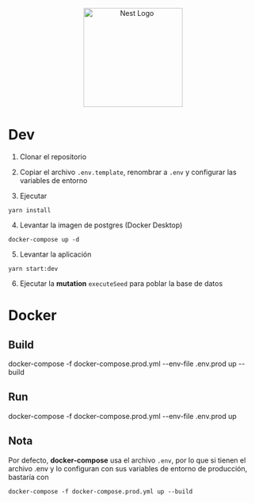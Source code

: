<p align="center">
  <a href="http://nestjs.com/" target="blank"><img src="https://nestjs.com/img/logo-small.svg" width="200" alt="Nest Logo" /></a>
</p>

# Dev

1. Clonar el repositorio

2. Copiar el archivo ```.env.template```, renombrar a ```.env``` y configurar las variables de entorno

3. Ejecutar 
```
yarn install
```

4. Levantar la imagen de postgres (Docker Desktop) 
```
docker-compose up -d
```

5. Levantar la aplicación
```
yarn start:dev
```

6. Ejecutar la __mutation__ ```executeSeed``` para poblar la base de datos

# Docker

## Build
docker-compose -f docker-compose.prod.yml --env-file .env.prod up --build

## Run
docker-compose -f docker-compose.prod.yml --env-file .env.prod up

## Nota
Por defecto, __docker-compose__ usa el archivo ```.env```, por lo que si tienen el archivo .env y lo configuran con sus variables de entorno de producción, bastaría con
```
docker-compose -f docker-compose.prod.yml up --build
```